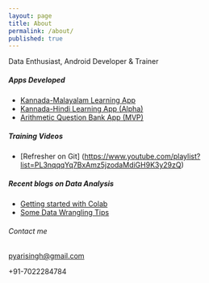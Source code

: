 ```yaml
---
layout: page
title: About
permalink: /about/
published: true
---
```


Data Enthusiast, Android Developer & Trainer

##### Apps Developed
* [Kannada-Malayalam Learning App](https://play.google.com/store/apps/details?id=com.pyari.secondquadrant.kannada)
* [Kannada-Hindi Learning App (Alpha)](https://play.google.com/store/apps/details?id=com.pyari.secondquadrant.kannadahindi)
* [Arithmetic Question Bank App (MVP)](https://www.youtube.com/watch?v=amO29ncI4Kk)

##### Training Videos
* [Refresher on Git] (https://www.youtube.com/playlist?list=PL3nqqqYq7BxAmz5jzodaMdiGH9K3y29zQ) 

##### Recent blogs on Data Analysis
* [Getting started with Colab](https://pyarisinghk.github.io/Getting-Started-With-Google-Colab/)
* [Some Data Wrangling Tips](https://pyarisinghk.github.io/Data-Wrangling-Tips/)


###### Contact me

[pyarisingh@gmail.com](mailto:pyarisingh@gmail.com)

+91-7022284784

